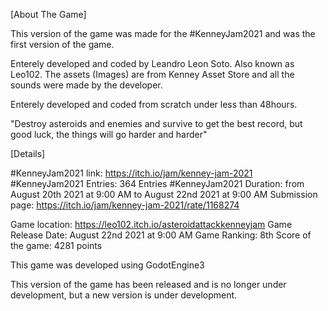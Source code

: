 [About The Game]

This version of the game was made for the #KenneyJam2021 and was the first version of the game.

Enterely developed and coded by Leandro Leon Soto. Also known as Leo102.
The assets (Images) are from Kenney Asset Store and all the sounds were made by the developer.

Enterely developed and coded from scratch under less than 48hours.


"Destroy asteroids and enemies and survive to get the best record, but good luck, the things will go harder and harder"

[Details]

#KenneyJam2021 link: https://itch.io/jam/kenney-jam-2021
#KenneyJam2021 Entries: 364 Entries
#KenneyJam2021 Duration: from August 20th 2021 at 9:00 AM to August 22nd 2021 at 9:00 AM
Submission page: https://itch.io/jam/kenney-jam-2021/rate/1168274

Game location: https://leo102.itch.io/asteroidattackkenneyjam
Game Release Date: August 22nd 2021 at 9:00 AM
Game Ranking: 8th
Score of the game: 4281 points

This game was developed using GodotEngine3

This version of the game has been released and is no longer under development, but a new version is under development.
